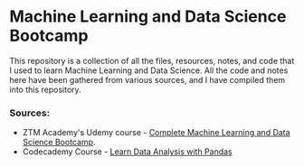 # Machine Learning and Data Science Bootcamp

This repository is a collection of all the files, resources, notes, and code that I used to learn Machine Learning and Data Science. All the code and notes here have been gathered from various sources, and I have compiled them into this repository.

### Sources:
- ZTM Academy's Udemy course - [Complete Machine Learning and Data Science Bootcamp](https://www.udemy.com/share/102vAM3@H5XRhtNJEcNlmDd10XB9mogV4-FFZJsoDWEZNIZC7rUdFEP3KAdlC4NqkcHDJz8a/).
- Codecademy Course - [Learn Data Analysis with Pandas](https://www.codecademy.com/enrolled/courses/data-processing-pandas)